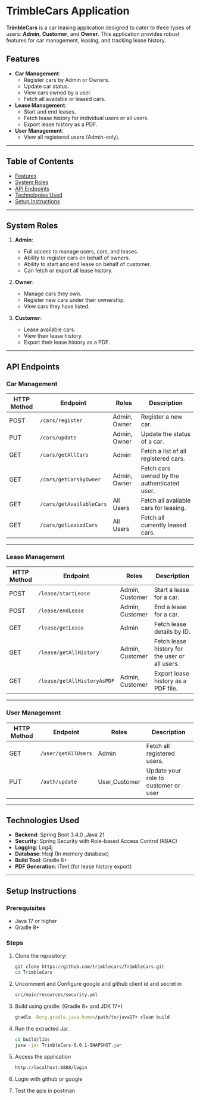 # TrimbleCars Application

**TrimbleCars** is a car leasing application designed to cater to three types of users: **Admin**, **Customer**, and **Owner**. This application provides robust features for car management, leasing, and tracking lease history.  

## Features
- **Car Management**:
  - Register cars by Admin or Owners.
  - Update car status.
  - View cars owned by a user.
  - Fetch all available or leased cars.
- **Lease Management**:
  - Start and end leases.
  - Fetch lease history for individual users or all users.
  - Export lease history as a PDF.
- **User Management**:
  - View all registered users (Admin-only).

---

## Table of Contents
- [Features](#features)
- [System Roles](#system-roles)
- [API Endpoints](#api-endpoints)
- [Technologies Used](#technologies-used)
- [Setup Instructions](#setup-instructions)

---

## System Roles

1. **Admin**:
   - Full access to manage users, cars, and leases.
   - Ability to register cars on behalf of owners.
   - Ability to start and end lease on behalf of customer.
   - Can fetch or export all lease history.

2. **Owner**:
   - Manage cars they own.
   - Register new cars under their ownership.
   - View cars they have listed.

3. **Customer**:
   - Lease available cars.
   - View their lease history.
   - Export their lease history as a PDF.

---

## API Endpoints

### **Car Management**
| HTTP Method | Endpoint                       | Roles               | Description                                      |
|-------------|--------------------------------|---------------------|--------------------------------------------------|
| POST        | `/cars/register`              | Admin, Owner        | Register a new car.                             |
| PUT         | `/cars/update`                | Admin, Owner        | Update the status of a car.                     |
| GET         | `/cars/getAllCars`            | Admin               | Fetch a list of all registered cars.            |
| GET         | `/cars/getCarsByOwner`        | Admin, Owner        | Fetch cars owned by the authenticated user.     |
| GET         | `/cars/getAvailableCars`      | All Users           | Fetch all available cars for leasing.           |
| GET         | `/cars/getLeasedCars`         | All Users           | Fetch all currently leased cars.                |

---

### **Lease Management**
| HTTP Method | Endpoint                       | Roles               | Description                                      |
|-------------|--------------------------------|---------------------|--------------------------------------------------|
| POST        | `/lease/startLease`           | Admin, Customer     | Start a lease for a car.                        |
| POST        | `/lease/endLease`             | Admin, Customer     | End a lease for a car.                          |
| GET         | `/lease/getLease`             | Admin               | Fetch lease details by ID.                      |
| GET         | `/lease/getAllHistory`        | Admin, Customer     | Fetch lease history for the user or all users.  |
| GET         | `/lease/getAllHistoryAsPDF`   | Admin, Customer     | Export lease history as a PDF file.             |

---

### **User Management**
| HTTP Method | Endpoint                       | Roles               | Description                                      |
|-------------|--------------------------------|---------------------|--------------------------------------------------|
| GET         | `/user/getAllUsers`            | Admin               | Fetch all registered users.                      |
| PUT         | `/auth/update`                 | User,Customer       | Update your role to customer or user             |
---

## Technologies Used
- **Backend**: Spring Boot 3.4.0 ,Java 21
- **Security**: Spring Security with Role-based Access Control (RBAC)
- **Logging**: Log4j
- **Database**: Hsql (In memory database)
- **Build Tool**: Gradle 8+
- **PDF Generation**: iText (for lease history export)

---

## Setup Instructions

### Prerequisites
- Java 17 or higher
- Gradle 8+

### Steps
1. Clone the repository:
   ```bash
   git clone https://github.com/trimblecars/TrimbleCars.git
   cd TrimbleCars
2. Uncomment and Configure google and github client id and secret in 
   ```bash
   src/main/resources/security.yml

3. Build using gradle: (Gradle 8+ and JDK 17+)
   ```bash
   gradle -Dorg.gradle.java.home=/path/to/java17+ clean build

4. Run the extracted Jar.
   ```bash
   cd build/libs
   java -jar TrimbleCars-0.0.1-SNAPSHOT.jar 

5. Access the application
   ```bash
   http://localhost:8888/login

6. Login with github or google

7. Test the apis in postman
